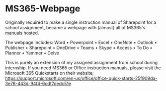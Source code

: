 # MS365-Webpage
Originally required to make a single instruction manual of Sharepoint for a school assignment, 
became a webpage with (almost) all of MS365's manuals hosted.

The webpage includes: Word
• Powerpoint
• Excel
• OneNote
• Outlook
• Publisher
• Sharepoint
• OneDrive
• Teams
• Skype
• Access
• To Do
• Planner
• Yammer
• Delve

This is purely an extension of my assigned assignment from school during internship.
If you need MS365 or Office instruction manuals, please visit the Microsoft 365 Quickstarts on their website;
https://support.microsoft.com/en-us/office/office-quick-starts-25f909da-3e76-443d-94f4-6cdf7dedc51e
